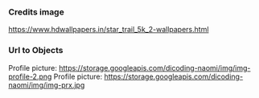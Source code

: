 ### Credits image
https://www.hdwallpapers.in/star_trail_5k_2-wallpapers.html

### Url to Objects
Profile picture: https://storage.googleapis.com/dicoding-naomi/img/img-profile-2.png
Profile picture: https://storage.googleapis.com/dicoding-naomi/img/img-prx.jpg